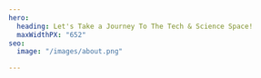 ```yaml
---
hero:
  heading: Let's Take a Journey To The Tech & Science Space!
  maxWidthPX: "652"
seo:
  image: "/images/about.png"

---
```

